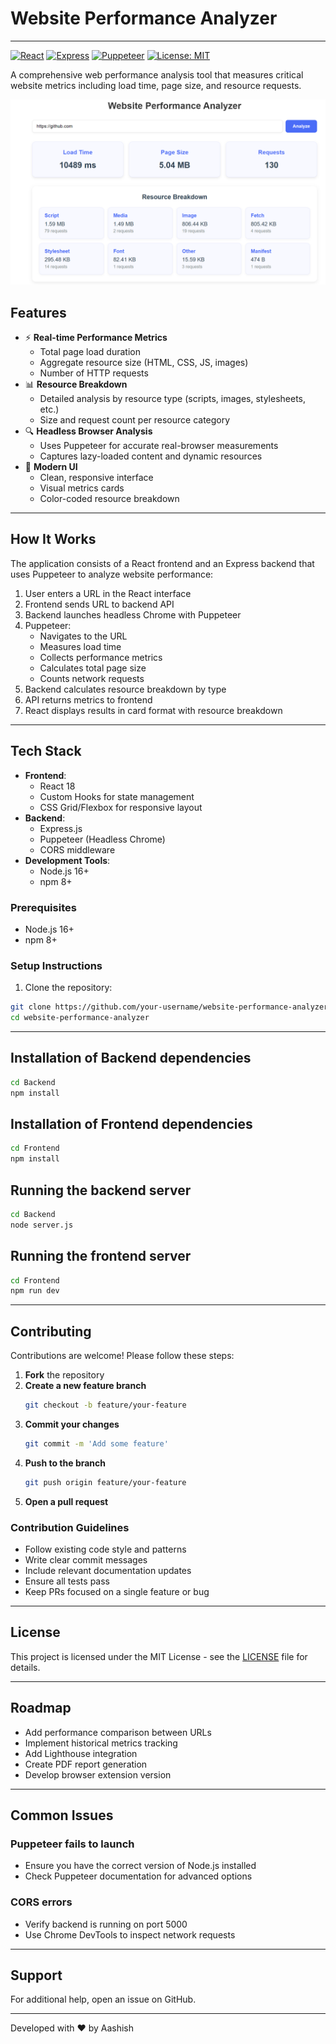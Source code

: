 # Website Performance Analyzer
---

[![React](https://img.shields.io/badge/react-%2320232a.svg?logo=react&logoColor=%2361DAFB)](https://reactjs.org/)
[![Express](https://img.shields.io/badge/express.js-%23404d59.svg?logo=express&logoColor=%2361DAFB)](https://expressjs.com/)
[![Puppeteer](https://img.shields.io/badge/puppeteer-%2338B2AC.svg?logo=puppeteer&logoColor=white)](https://pptr.dev/)
[![License: MIT](https://img.shields.io/badge/License-MIT-yellow.svg)](https://opensource.org/licenses/MIT)

A comprehensive web performance analysis tool that measures critical website metrics including load time, page size, and resource requests.

![Demo Screenshot](./Frontend/src/assets/screenshot.png)

## Features

- ⚡ **Real-time Performance Metrics**
  - Total page load duration
  - Aggregate resource size (HTML, CSS, JS, images)
  - Number of HTTP requests
- 📊 **Resource Breakdown**
  - Detailed analysis by resource type (scripts, images, stylesheets, etc.)
  - Size and request count per resource category
- 🔍 **Headless Browser Analysis**
  - Uses Puppeteer for accurate real-browser measurements
  - Captures lazy-loaded content and dynamic resources
- 🎨 **Modern UI**
  - Clean, responsive interface
  - Visual metrics cards
  - Color-coded resource breakdown
---

## How It Works

The application consists of a React frontend and an Express backend that uses Puppeteer to analyze website performance:

1. User enters a URL in the React interface
2. Frontend sends URL to backend API
3. Backend launches headless Chrome with Puppeteer
4. Puppeteer:
   - Navigates to the URL
   - Measures load time
   - Collects performance metrics
   - Calculates total page size
   - Counts network requests
5. Backend calculates resource breakdown by type
6. API returns metrics to frontend
7. React displays results in card format with resource breakdown
---

## Tech Stack

- **Frontend**: 
  - React 18
  - Custom Hooks for state management
  - CSS Grid/Flexbox for responsive layout
- **Backend**:
  - Express.js
  - Puppeteer (Headless Chrome)
  - CORS middleware
- **Development Tools**:
  - Node.js 16+
  - npm 8+


### Prerequisites
- Node.js 16+
- npm 8+

### Setup Instructions

1. Clone the repository:
```bash
git clone https://github.com/your-username/website-performance-analyzer.git
cd website-performance-analyzer
```
---

## Installation of Backend dependencies

```bash
cd Backend 
npm install
```

## Installation of Frontend dependencies

```bash
cd Frontend
npm install 
```

## Running the backend server

```bash
cd Backend
node server.js
```

## Running the frontend server

```bash
cd Frontend
npm run dev
```

---

## Contributing

Contributions are welcome! Please follow these steps:

1. **Fork** the repository
2. **Create a new feature branch**  
   ```bash
   git checkout -b feature/your-feature
   ```
3. **Commit your changes**  
   ```bash
   git commit -m 'Add some feature'
   ```
4. **Push to the branch**  
   ```bash
   git push origin feature/your-feature
   ```
5. **Open a pull request**

### Contribution Guidelines

- Follow existing code style and patterns
- Write clear commit messages
- Include relevant documentation updates
- Ensure all tests pass
- Keep PRs focused on a single feature or bug

---

## License

This project is licensed under the MIT License - see the [LICENSE](LICENSE) file for details.

---

## Roadmap

- Add performance comparison between URLs
- Implement historical metrics tracking
- Add Lighthouse integration
- Create PDF report generation
- Develop browser extension version

---

## Common Issues

### Puppeteer fails to launch

- Ensure you have the correct version of Node.js installed
- Check Puppeteer documentation for advanced options

### CORS errors

- Verify backend is running on port 5000
- Use Chrome DevTools to inspect network requests

---

## Support

For additional help, open an issue on GitHub.

---

Developed with ❤️ by Aashish
